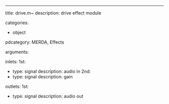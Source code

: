 ---
title: drive.m~
description: drive effect module

categories:
 - object

pdcategory: MERDA, Effects

arguments:

inlets:
  1st:
  - type: signal
    description: audio in
  2nd:
  - type: signal
    description: gain

outlets:
  1st:
  - type: signal
    description: audio out
